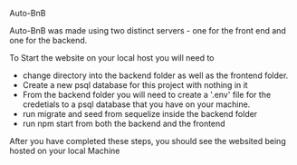 Auto-BnB

Auto-BnB was made using two distinct servers - one for the front end and one for the backend.

To Start the website on your local host you will need to
- change directory into the backend folder as well as the frontend folder.
- Create a new psql database for this project with nothing in it
- From the backend folder you will need to create a '.env' file for the credetials to a psql database that you have on your machine.
- run migrate and seed from sequelize inside the backend folder
- run npm start from both the backend and the frontend

After you have completed these steps, you should see the websited being hosted on your local Machine
